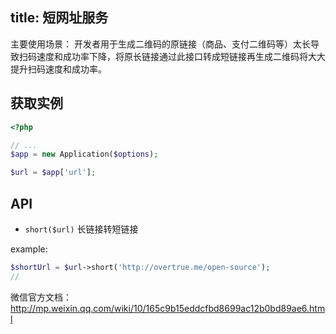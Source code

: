 title: 短网址服务
---

主要使用场景： 开发者用于生成二维码的原链接（商品、支付二维码等）太长导致扫码速度和成功率下降，将原长链接通过此接口转成短链接再生成二维码将大大提升扫码速度和成功率。

## 获取实例

```php
<?php

// ...
$app = new Application($options);

$url = $app['url'];
```

## API

+ `short($url)` 长链接转短链接

example:

```php
$shortUrl = $url->short('http://overtrue.me/open-source');
//
```

微信官方文档：http://mp.weixin.qq.com/wiki/10/165c9b15eddcfbd8699ac12b0bd89ae6.html